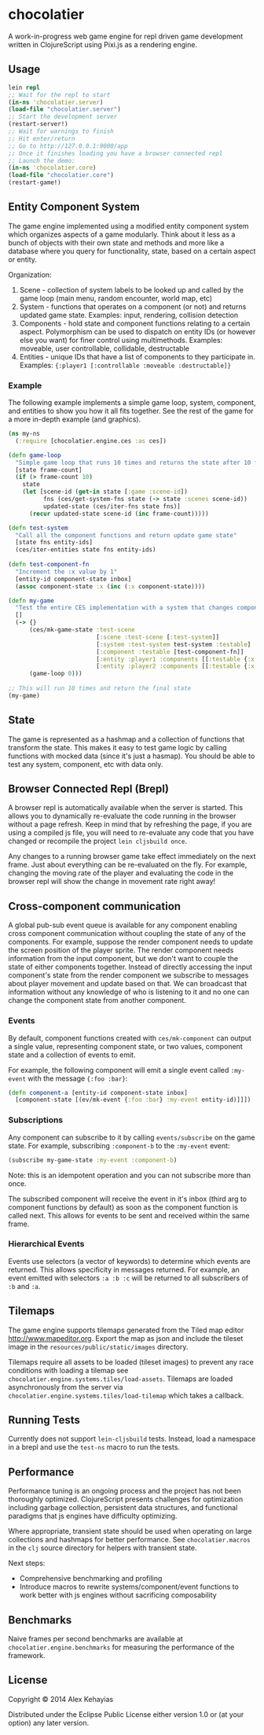 # chocolatier

A work-in-progress web game engine for repl driven game development written in ClojureScript using Pixi.js as a rendering engine.

## Usage

```clojure
lein repl
;; Wait for the repl to start
(in-ns 'chocolatier.server)
(load-file "chocolatier.server")
;; Start the development server
(restart-server!)
;; Wait for warnings to finish
;; Hit enter/return
;; Go to http://127.0.0.1:9000/app
;; Once it finishes loading you have a browser connected repl
;; Launch the demo:
(in-ns 'chocolatier.core)
(load-file "chocolatier.core")
(restart-game!)
```

## Entity Component System

The game engine implemented using a modified entity component system which organizes aspects of a game modularly. Think about it less as a bunch of objects with their own state and methods and more like a database where you query for functionality, state, based on a certain aspect or entity.

Organization:

1. Scene - collection of system labels to be looked up and called by the game loop (main menu, random encounter, world map, etc)
2. System - functions that operates on a component (or not) and returns updated game state. Examples: input, rendering, collision detection
3. Components - hold state and component functions relating to a certain aspect. Polymorphism can be used to dispatch on entity IDs (or however else you want) for finer control using multimethods. Examples: moveable, user controllable, collidable, destructable
4. Entities - unique IDs that have a list of components to they participate in. Examples: `{:player1 [:controllable :moveable :destructable]}`

### Example

The following example implements a simple game loop, system, component, and entities to show you how it all fits together. See the rest of the game for a more in-depth example (and graphics).

```clojure
(ns my-ns
  (:require [chocolatier.engine.ces :as ces])

(defn game-loop
  "Simple game loop that runs 10 times and returns the state after 10 frames."
  [state frame-count]
  (if (> frame-count 10)
    state
    (let [scene-id (get-in state [:game :scene-id])
          fns (ces/get-system-fns state (-> state :scenes scene-id))
          updated-state (ces/iter-fns state fns)]
      (recur updated-state scene-id (inc frame-count)))))

(defn test-system
  "Call all the component functions and return update game state"
  [state fns entity-ids]
  (ces/iter-entities state fns entity-ids)
                            
(defn test-component-fn
  "Increment the :x value by 1"
  [entity-id component-state inbox]
  (assoc component-state :x (inc (:x component-state))))

(defn my-game
  "Test the entire CES implementation with a system that changes component state"
  []
  (-> {}
      (ces/mk-game-state :test-scene
                         [:scene :test-scene [:test-system]]
                         [:system :test-system test-system :testable]
                         [:component :testable [test-component-fn]]
                         [:entity :player1 :components [[:testable {:x 0 :y 0}]]]
                         [:entity :player2 :components [[:testable {:x 10 :y 10]])
      (game-loop 0)))
      
;; This will run 10 times and return the final state
(my-game)

```

## State

The game is represented as a hashmap and a collection of functions that transform the state. This makes it easy to test game logic by calling functions with mocked data (since it's just a hasmap). You should be able to test any system, component, etc with data only.

## Browser Connected Repl (Brepl)

A browser repl is automatically available when the server is started. This allows you to dynamically re-evaluate the code running in the browser without a page refresh. Keep in mind that by refreshing the page, if you are using a compiled js file, you will need to re-evaluate any code that you have changed or recompile the project `lein cljsbuild once`.

Any changes to a running browser game take effect immediately on the next frame. Just about everything can be re-evaluated on the fly. For example, changing the moving rate of the player and evaluating the code in the browser repl will show the change in movement rate right away!

## Cross-component communication

A global pub-sub event queue is available for any component enabling cross component communication without coupling the state of any of the components. For example, suppose the render component needs to update the screen position of the player sprite. The render component needs information from the input component, but we don't want to couple the state of either components together. Instead of directly accessing the input component's state from the render component we subscribe to messages about player movement and update based on that. We can broadcast that information without any knowledge of who is listening to it and no one can change the component state from another component.

### Events

By default, component functions created with `ces/mk-component` can output a single value, representing component state, or two values, component state and a collection of events to emit. 

For example, the following component will emit a single event called `:my-event` with the message `{:foo :bar}`:

```clojure
(defn component-a [entity-id component-state inbox]
  [component-state [(ev/mk-event {:foo :bar} :my-event entity-id)]]])
```

### Subscriptions

Any component can subscribe to it by calling `events/subscribe` on the game state. For example, subscribing `:component-b` to the `:my-event` event:

```clojure
(subscribe my-game-state :my-event :component-b)
```

Note: this is an idempotent operation and you can not subscribe more than once.

The subscribed component will receive the event in it's inbox (third arg to component functions by default) as soon as the component function is called next. This allows for events to be sent and received within the same frame.

### Hierarchical Events

Events use selectors (a vector of keywords) to determine which events are returned. This allows specificity in messages returned. For example, an event emitted with selectors `:a :b :c` will be returned to all subscribers of `:b` and `:a`. 

## Tilemaps

The game engine supports tilemaps generated from the Tiled map editor http://www.mapeditor.org. Export the map as json and include the tileset image in the `resources/public/static/images` directory.

Tilemaps require all assets to be loaded (tileset images) to prevent any race conditions with loading a tilemap see `chocolatier.engine.systems.tiles/load-assets`. Tilemaps are loaded asynchronously from the server via `chocolatier.engine.systems.tiles/load-tilemap` which takes a callback.

## Running Tests

Currently does not support `lein-cljsbuild` tests. Instead, load a namespace in a brepl and use the `test-ns` macro to run the tests.

## Performance

Performance tuning is an ongoing process and the project has not been thoroughly optimized. ClojureScript presents challenges for optimization including garbage collection, persistent data structures, and functional paradigms that js engines have difficulty optimizing.

Where appropriate, transient state should be used when operating on large collections and hashmaps for better performance. See `chocolatier.macros` in the `clj` source directory for helpers with transient state.

Next steps:

- Comprehensive benchmarking and profiling
- Introduce macros to rewrite systems/component/event functions to work better with js engines without sacrificing composability

## Benchmarks

Naive frames per second benchmarks are available at `chocolatier.engine.benchmarks` for measuring the performance of the framework.

## License

Copyright © 2014 Alex Kehayias

Distributed under the Eclipse Public License either version 1.0 or (at
your option) any later version.
